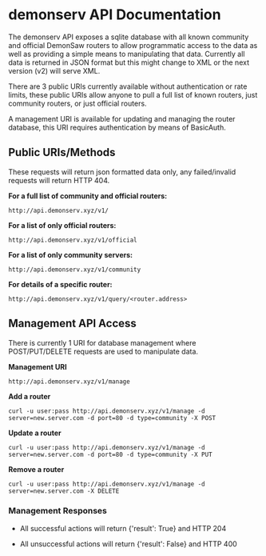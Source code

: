 # demonserv API Documentation

The demonserv API exposes a sqlite database with all known community and official DemonSaw routers to allow programmatic access to the data as well as providing a simple means to manipulating that data. Currently all data is returned in JSON format but this might change to XML or the next version (v2) will serve XML.

There are 3 public URIs currently available without authentication or rate limits, these public URIs allow anyone to pull a full list of known routers, just community routers, or just official routers.

A management URI is available for updating and managing the router database, this URI requires authentication by means of BasicAuth.

## Public URIs/Methods

These requests will return json formatted data only, any failed/invalid requests will return HTTP 404.

**For a full list of community and official routers:**

`http://api.demonserv.xyz/v1/`

**For a list of only official routers:**

`http://api.demonserv.xyz/v1/official`

**For a list of only community servers:**

`http://api.demonserv.xyz/v1/community`

**For details of a specific router:**

`http://api.demonserv.xyz/v1/query/<router.address>`



## Management API Access

There is currently 1 URI for database management where POST/PUT/DELETE requests are used to manipulate data.

**Management URI**

`http://api.demonserv.xyz/v1/manage`

**Add a router**

`curl -u user:pass http://api.demonserv.xyz/v1/manage -d server=new.server.com -d port=80 -d type=community -X POST`

**Update a router**

`curl -u user:pass http://api.demonserv.xyz/v1/manage -d server=new.server.com -d port=80 -d type=community -X PUT`

**Remove a router**

`curl -u user:pass http://api.demonserv.xyz/v1/manage -d server=new.server.com -X DELETE`

### Management Responses

* All successful actions will return {'result': True} and HTTP 204

* All unsuccessful actions will return {'result': False} and HTTP 400
